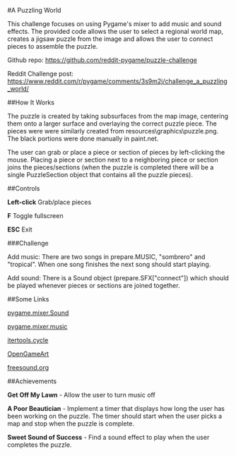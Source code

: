 #A Puzzling World

This challenge focuses on using Pygame's mixer to add music and sound effects. The provided code allows the user to select a regional world map, 
creates a jigsaw puzzle from the image and allows the user to connect pieces to assemble the puzzle.

Github repo: https://github.com/reddit-pygame/puzzle-challenge

Reddit Challenge post: https://www.reddit.com/r/pygame/comments/3s9m2j/challenge_a_puzzling_world/

##How It Works

The puzzle is created by taking subsurfaces from the map image, centering them onto a larger surface and overlaying the correct puzzle piece. The pieces were 
were similarly created from resources\graphics\puzzle.png. The black portions were done manually in paint.net.

The user can grab or place a piece or section of pieces by left-clicking the mouse. Placing a piece or section next to a neighboring piece or section joins the pieces/sections 
(when the puzzle is completed there will be a single PuzzleSection object that contains all the puzzle pieces).

##Controls

**Left-click** Grab/place pieces

**F** Toggle fullscreen

**ESC** Exit

###Challenge

Add music: There are two songs in prepare.MUSIC, "sombrero" and "tropical". When one song finishes the next song should start playing.

Add sound: There is a Sound object (prepare.SFX["connect"]) which should be played whenever pieces or sections are joined together.


##Some Links

[pygame.mixer.Sound](https://www.pygame.org/docs/ref/mixer.html#pygame.mixer.Sound)

[pygame.mixer.music](https://www.pygame.org/docs/ref/music.html)

[itertools.cycle](https://docs.python.org/2/library/itertools.html#itertools.cycle)

[OpenGameArt](http://opengameart.org/)

[freesound.org](https://www.freesound.org/)

##Achievements

**Get Off My Lawn** - Allow the user to turn music off

**A Poor Beautician** - Implement a timer that displays how long the user has been working on the puzzle. The timer should start when the user picks a map and stop when the puzzle is complete.

**Sweet Sound of Success** - Find a sound effect to play when the user completes the puzzle.

